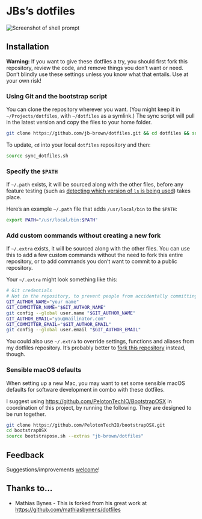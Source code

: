 
# JBs’s dotfiles 

![Screenshot of shell prompt](https://i.imgur.com/EkEtphC.png)

## Installation

**Warning:** If you want to give these dotfiles a try, you should first fork this repository, review the code, and remove things you don’t want or need. Don’t blindly use these settings unless you know what that entails. Use at your own risk!

### Using Git and the bootstrap script

You can clone the repository wherever you want. (You might keep it in `~/Projects/dotfiles`, with `~/dotfiles` as a symlink.) The sync script will pull in the latest version and copy the files to your home folder.

```bash
git clone https://github.com/jb-brown/dotfiles.git && cd dotfiles && source sync_dotfiles.sh
```

To update, `cd` into your local `dotfiles` repository and then:

```bash
source sync_dotfiles.sh
```


### Specify the `$PATH`

If `~/.path` exists, it will be sourced along with the other files, before any feature testing (such as [detecting which version of `ls` is being used](https://github.com/jb-brown/dotfiles/blob/aff769fd75225d8f2e481185a71d5e05b76002dc/.aliases#L21-26)) takes place.

Here’s an example `~/.path` file that adds `/usr/local/bin` to the `$PATH`:

```bash
export PATH="/usr/local/bin:$PATH"
```

### Add custom commands without creating a new fork

If `~/.extra` exists, it will be sourced along with the other files. You can use this to add a few custom commands without the need to fork this entire repository, or to add commands you don’t want to commit to a public repository.

Your `~/.extra` might look something like this:

```bash
# Git credentials
# Not in the repository, to prevent people from accidentally committing under my name
GIT_AUTHOR_NAME="your name"
GIT_COMMITTER_NAME="$GIT_AUTHOR_NAME"
git config --global user.name "$GIT_AUTHOR_NAME"
GIT_AUTHOR_EMAIL="you@mailinator.com"
GIT_COMMITTER_EMAIL="$GIT_AUTHOR_EMAIL"
git config --global user.email "$GIT_AUTHOR_EMAIL"
```

You could also use `~/.extra` to override settings, functions and aliases from my dotfiles repository. It’s probably better to [fork this repository](https://github.com/jb-brown/dotfiles/fork) instead, though.

### Sensible macOS defaults

When setting up a new Mac, you may want to set some sensible macOS defaults for software development in combo with these dotfiles.

I suggest using <https://github.com/PelotonTechIO/BootstrapOSX> in coordination of this project, by running the following. They are designed to be run together.

```bash
git clone https://github.com/PelotonTechIO/bootstrapOSX.git
cd bootstrapOSX
source bootstraposx.sh --extras "jb-brown/dotfiles"
```


## Feedback

Suggestions/improvements
[welcome](https://github.com/jb-brown/dotfiles/issues)!
## Thanks to…
* Mathias Bynes - This is forked from his great work at https://github.com/mathiasbynens/dotfiles
